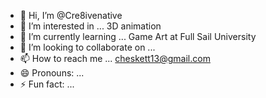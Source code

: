 - 👋 Hi, I’m @Cre8ivenative
- 👀 I’m interested in ... 3D animation
- 🌱 I’m currently learning ... Game Art at Full Sail University
- 💞️ I’m looking to collaborate on ... 
- 📫 How to reach me ... cheskett13@gmail.com
- 😄 Pronouns: ...
- ⚡ Fun fact: ...

<!---
Cre8iveNative/Cre8iveNative is a ✨ special ✨ repository because its `README.md` (this file) appears on your GitHub profile.
You can click the Preview link to take a look at your changes.
--->
